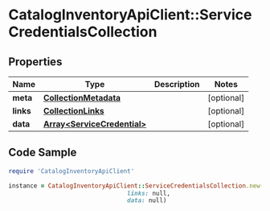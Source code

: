 # CatalogInventoryApiClient::ServiceCredentialsCollection

## Properties

Name | Type | Description | Notes
------------ | ------------- | ------------- | -------------
**meta** | [**CollectionMetadata**](CollectionMetadata.md) |  | [optional] 
**links** | [**CollectionLinks**](CollectionLinks.md) |  | [optional] 
**data** | [**Array&lt;ServiceCredential&gt;**](ServiceCredential.md) |  | [optional] 

## Code Sample

```ruby
require 'CatalogInventoryApiClient'

instance = CatalogInventoryApiClient::ServiceCredentialsCollection.new(meta: null,
                                 links: null,
                                 data: null)
```


